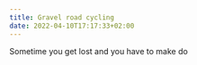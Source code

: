 ```yaml
---
title: Gravel road cycling 
date: 2022-04-10T17:17:33+02:00
---
```

Sometime you get lost and you have to make do 
